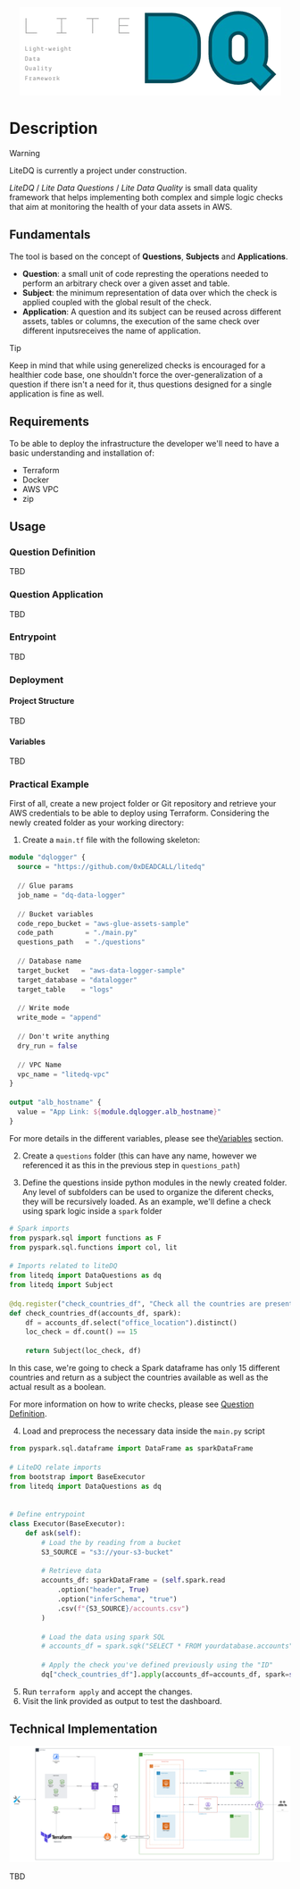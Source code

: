 <p align="center">
  <img src="docs/assets/LiteDQ.png">
</p>

# Description

> [!WARNING]
> LiteDQ is currently a project under construction.

_LiteDQ_ / _Lite Data Questions_ / _Lite Data Quality_ is small data quality framework that helps implementing
both complex and simple logic checks that aim at monitoring the health of your data assets in AWS.

## Fundamentals

The tool is based on the concept of **Questions**, **Subjects** and **Applications**.
* **Question**: a small unit of code represting the operations needed to perform an arbitrary check over a given asset and table.
* **Subject**: the minimum representation of data over which the check is applied coupled with the global result of the check.
* **Application**: A question and its subject can be reused across different assets, tables or columns, the execution of the same check over different inputsreceives the name of application.

>[!TIP]
> Keep in mind that while using generelized checks is encouraged for a healthier code base, one shouldn't force the over-generalization of a question if there isn't a need for it, thus questions designed for a single application is fine as well.

## Requirements

To be able to deploy the infrastructure the developer we'll need to have a basic understanding and installation of:
* Terraform
* Docker
* AWS VPC
* zip

## Usage

### Question Definition
TBD

### Question Application
TBD

### Entrypoint
TBD

### Deployment
#### Project Structure
TBD

#### Variables
TBD

### Practical Example
First of all, create a new project folder or Git repository and retrieve your AWS credentials to be able to deploy using Terraform. Considering the newly created folder as your working directory:
1. Create a `main.tf` file with the following skeleton:
```terraform
module "dqlogger" {
  source = "https://github.com/0xDEADCALL/litedq"

  // Glue params
  job_name = "dq-data-logger"

  // Bucket variables
  code_repo_bucket = "aws-glue-assets-sample"
  code_path        = "./main.py"
  questions_path   = "./questions"

  // Database name
  target_bucket   = "aws-data-logger-sample"
  target_database = "datalogger"
  target_table    = "logs"

  // Write mode
  write_mode = "append"

  // Don't write anything
  dry_run = false

  // VPC Name
  vpc_name = "litedq-vpc"
}

output "alb_hostname" {
  value = "App Link: ${module.dqlogger.alb_hostname}"
}
```
For more details in the different variables, please see the[Variables](#variables) section.

2. Create a `questions` folder (this can have any name, however we referenced it as this in the previous step in `questions_path`)

3. Define the questions inside python modules in the newly created folder. Any level of subfolders can be used to organize the diferent checks, they will be recursively loaded. As an example, we'll define a check using spark logic inside a `spark` folder

```python
# Spark imports
from pyspark.sql import functions as F
from pyspark.sql.functions import col, lit

# Imports related to liteDQ
from litedq import DataQuestions as dq
from litedq import Subject

@dq.register("check_countries_df", "Check all the countries are present")
def check_countries_df(accounts_df, spark):
    df = accounts_df.select("office_location").distinct()
    loc_check = df.count() == 15

    return Subject(loc_check, df)
```
In this case, we're going to check a Spark dataframe has only 15 different countries and return as a subject the countries available as well as the actual result as a boolean.

For more information on how to write checks, please see [Question Definition](#question-definition).

4. Load and preprocess the necessary data inside the `main.py` script
```python
from pyspark.sql.dataframe import DataFrame as sparkDataFrame

# LiteDQ relate imports
from bootstrap import BaseExecutor
from litedq import DataQuestions as dq


# Define entrypoint
class Executor(BaseExecutor):
    def ask(self):
        # Load the by reading from a bucket
        S3_SOURCE = "s3://your-s3-bucket"

        # Retrieve data
        accounts_df: sparkDataFrame = (self.spark.read
            .option("header", True)
            .option("inferSchema", "true")
            .csv(f"{S3_SOURCE}/accounts.csv")
        )

        # Load the data using spark SQL
        # accounts_df = spark.sqk("SELECT * FROM yourdatabase.accounts")
      
        # Apply the check you've defined previously using the "ID"
        dq["check_countries_df"].apply(accounts_df=accounts_df, spark=self.spark)

```

5. Run `terraform apply` and accept the changes.
6. Visit the link provided as output to test the dashboard.


## Technical Implementation

![](docs/assets/infra_diagram.png)

TBD

